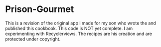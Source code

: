 # Prison-Gourmet
This is a revision of the original app i made for my son who wrote the and published this cookbook. This code is NOT yet complete.  I am experimenting with Recyclerviews.  The recipes are his creation and are protected under copyright.
